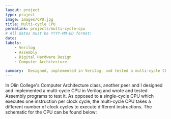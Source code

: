 ```yaml
---
layout: project
type: project
image: images/CPU.jpg
title: Multi-cycle CPU
permalink: projects/multi-cycle-cpu
# All dates must be YYYY-MM-DD format!
date:
labels:
	- Verilog
	- Assembly
	- Digital Hardware Design
	- Computer Architecture

summary:  Designed, implemented in Verilog, and tested a multi-cycle CPU with custom Assembly programs.
---
```

In Olin College's Computer Architecture class, another peer and I designed and implemented a multi-cycle CPU in Verilog and wrote and tested Assembly programs to test it. As opposed to a single-cycle CPU which executes one instruction per clock cycle, the multi-cycle CPU takes a different number of clock cycles to execute different instructions. The schematic for the CPU can be found below:
